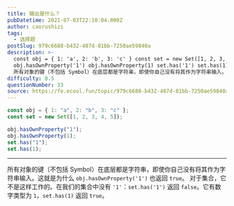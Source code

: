 ```yaml
---
title: 输出是什么？
pubDatetime: 2021-07-03T22:10:04.000Z
author: caorushizi
tags:
  - 选择题
postSlug: 979c6688-b432-487d-81bb-7250ae59840a
description: >-
  const obj = { 1: 'a', 2: 'b', 3: 'c' } const set = new Set([1, 2, 3, 4, 5])
  obj.hasOwnProperty('1') obj.hasOwnProperty(1) set.has('1') set.has(1)
  所有对象的键（不包括 Symbol）在底层都是字符串，即使你自己没有将其作为字符串输入。这就是为什么 obj
difficulty: 0.5
questionNumber: 33
source: https://fe.ecool.fun/topic/979c6688-b432-487d-81bb-7250ae59840a
---
```


```javascript
const obj = { 1: "a", 2: "b", 3: "c" };
const set = new Set([1, 2, 3, 4, 5]);

obj.hasOwnProperty("1");
obj.hasOwnProperty(1);
set.has("1");
set.has(1);
```

---

所有对象的键（不包括 Symbol）在底层都是字符串，即使你自己没有将其作为字符串输入。这就是为什么 `obj.hasOwnProperty('1')` 也返回 `true`。
对于集合，它不是这样工作的。在我们的集合中没有 `'1'`：`set.has('1')` 返回 `false`。它有数字类型为 `1`，`set.has(1)` 返回 `true`。
